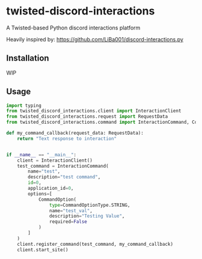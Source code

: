# twisted-discord-interactions

A Twisted-based Python discord interactions platform

Heavily inspired by: https://github.com/LiBa001/discord-interactions.py

## Installation

WIP

## Usage

```python
import typing
from twisted_discord_interactions.client import InteractionClient
from twisted_discord_interactions.request import RequestData
from twisted_discord_interactions.command import InteractionCommand, CommandOption, CommandOptionType

def my_command_callback(request_data: RequestData):
    return "Text response to interaction"


if __name__ == "__main__":
    client = InteractionClient()
    test_command = InteractionCommand(
        name="test", 
        description="test command",
        id=0,
        application_id=0,
        options=[
            CommandOption(
                type=CommandOptionType.STRING, 
                name="test_val", 
                description="Testing Value",
                required=False
            )
        ]
    )
    client.register_command(test_command, my_command_callback)
    client.start_site()
```
